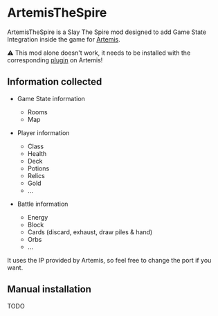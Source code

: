 # ArtemisTheSpire

ArtemisTheSpire is a Slay The Spire mod designed to add Game State Integration inside the game for [Artemis](https://artemis-rgb.com/).

⚠️ This mod alone doesn't work, it needs to be installed with the corresponding [plugin](https://github.com/urfour/ArtemisTheSpire-Plugin) on Artemis! 

## Information collected

- Game State information
  - Rooms
  - Map

- Player information
  - Class
  - Health
  - Deck
  - Potions
  - Relics
  - Gold
  - ...

- Battle information
  - Energy
  - Block
  - Cards (discard, exhaust, draw piles & hand)
  - Orbs
  - ...

It uses the IP provided by Artemis, so feel free to change the port if you want.

## Manual installation

TODO
